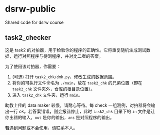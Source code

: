 # dsrw-public
Shared code for dsrw course

## task2_checker

这是 task2 的对拍器，用于检验你的程序的正确性。它将重复随机生成测试数据，运行对照程序与待测程序，并对比二者的答案。

为了使用该对拍器，你需要：

1. (可选) 打开 `task2_chk/dmk.py`，修改生成的数据范围。
2. 将你的可执行文件命名为 `./main`，放在 `task2_chk` 的兄弟位置（即在 `task2_chk` 文件夹外，仓库的根目录位置）。
3. 进入 `task2_chk` 文件夹，运行 `main`。

助教上传的 data maker 较慢，请耐心等待。每 check 一组测例，对拍器将会输出一行 ok。若答案错误，则会报错停止，此时 `task2_chk` 目录下的 `in` 文件是让你出错的输入，`out` 是你的输出，`ans` 是对照程序的输出。

若遇到问题或不会使用，请联系本人。
